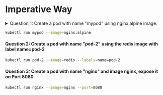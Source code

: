 # Imperative Way
<details>
	<summary>
		Question 1: Create a pod with name "mypod" using nginx:alpine image.
	</summary>
	### Answer 
	```sh
	kubectl run mypod --image=nginx:alpine
	```
</details>

```sh
kubectl run mypod --image=nginx:alpine
```

#### Question 2: Create a pod with name "pod-2" using the redis image with label name=pod-2

```sh
kubectl run pod-2 --image=redis --labels=name=pod-2
```

#### Question 3: Create a pod with name "nginx" and image nginx, expose it on Port 8080

```sh
kubectl run nginx --image=nginx --port=8080
```
